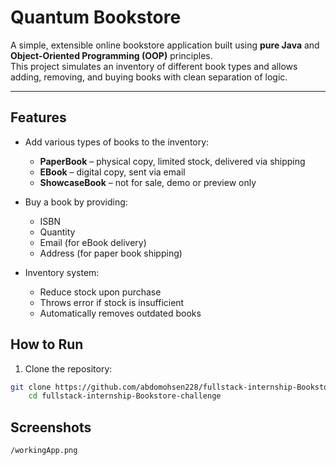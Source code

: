 # Quantum Bookstore 

A simple, extensible online bookstore application built using **pure Java** and **Object-Oriented Programming (OOP)** principles.  
This project simulates an inventory of different book types and allows adding, removing, and buying books with clean separation of logic.

---

##  Features

- Add various types of books to the inventory:
    - **PaperBook** – physical copy, limited stock, delivered via shipping
    - **EBook** – digital copy, sent via email
    - **ShowcaseBook** – not for sale, demo or preview only

- Buy a book by providing:
    - ISBN
    - Quantity
    - Email (for eBook delivery)
    - Address (for paper book shipping)

- Inventory system:
    - Reduce stock upon purchase
    - Throws error if stock is insufficient
    - Automatically removes outdated books

##  How to Run
1. Clone the repository:
```bash
git clone https://github.com/abdomohsen228/fullstack-internship-Bookstore-challenge
    cd fullstack-internship-Bookstore-challenge
```
## Screenshots
``
/workingApp.png
``